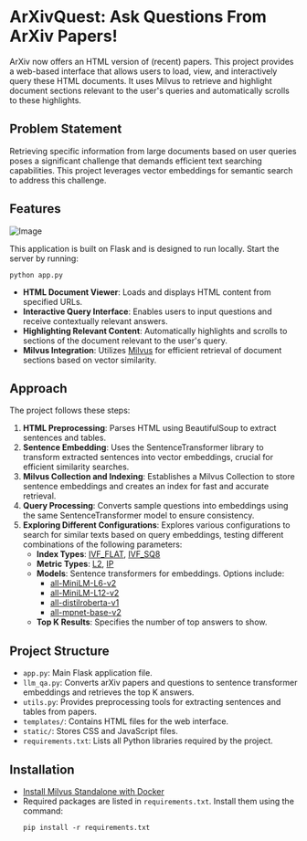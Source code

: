 # ArXivQuest: Ask Questions From ArXiv Papers!

ArXiv now offers an HTML version of (recent) papers. This project provides a web-based interface that allows users to load, view, and interactively query these HTML documents. It uses Milvus to retrieve and highlight document sections relevant to the user's queries and automatically scrolls to these highlights.



## Problem Statement

Retrieving specific information from large documents based on user queries poses a significant challenge that demands efficient text searching capabilities. This project leverages vector embeddings for semantic search to address this challenge.

## Features

![Image](./figs/sample_usage.gif)

This application is built on Flask and is designed to run locally. Start the server by running:
  ```
  python app.py
  ```
- **HTML Document Viewer**: Loads and displays HTML content from specified URLs.
- **Interactive Query Interface**: Enables users to input questions and receive contextually relevant answers.
- **Highlighting Relevant Content**: Automatically highlights and scrolls to sections of the document relevant to the user's query.
- **Milvus Integration**: Utilizes [Milvus](https://milvus.io/) for efficient retrieval of document sections based on vector similarity.

## Approach

The project follows these steps:
1. **HTML Preprocessing**: Parses HTML using BeautifulSoup to extract sentences and tables.
2. **Sentence Embedding**: Uses the SentenceTransformer library to transform extracted sentences into vector embeddings, crucial for efficient similarity searches.
3. **Milvus Collection and Indexing**: Establishes a Milvus Collection to store sentence embeddings and creates an index for fast and accurate retrieval.
4. **Query Processing**: Converts sample questions into embeddings using the same SentenceTransformer model to ensure consistency.
5. **Exploring Different Configurations**: Explores various configurations to search for similar texts based on query embeddings, testing different combinations of the following parameters:
   - **Index Types**: [IVF_FLAT](https://milvus.io/docs/index.md), [IVF_SQ8](https://milvus.io/docs/index.md)
   - **Metric Types**: [L2](https://milvus.io/docs/metric.md), [IP](https://milvus.io/docs/metric.md)
   - **Models**: Sentence transformers for embeddings. Options include:
     - [all-MiniLM-L6-v2](https://huggingface.co/sentence-transformers/all-MiniLM-L6-v2)
     - [all-MiniLM-L12-v2](https://huggingface.co/sentence-transformers/all-MiniLM-L12-v2)
     - [all-distilroberta-v1](https://huggingface.co/sentence-transformers/all-distilroberta-v1)
     - [all-mpnet-base-v2](https://huggingface.co/sentence-transformers/all-mpnet-base-v2)
   - **Top K Results**: Specifies the number of top answers to show.

## Project Structure

- `app.py`: Main Flask application file.
- `llm_qa.py`: Converts arXiv papers and questions to sentence transformer embeddings and retrieves the top K answers.
- `utils.py`: Provides preprocessing tools for extracting sentences and tables from papers.
- `templates/`: Contains HTML files for the web interface.
- `static/`: Stores CSS and JavaScript files.
- `requirements.txt`: Lists all Python libraries required by the project.

## Installation

- [Install Milvus Standalone with Docker](https://milvus.io/docs/install_standalone-docker.md)
- Required packages are listed in `requirements.txt`. Install them using the command:
  ```
  pip install -r requirements.txt
  ```
